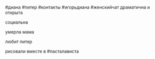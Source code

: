#диана #питер #контакты 
#игорьдиана #женскийчат 
драматична и открыта 

социальна

умерла мама  

любит питер

рисовали вместе в #пасталависта
